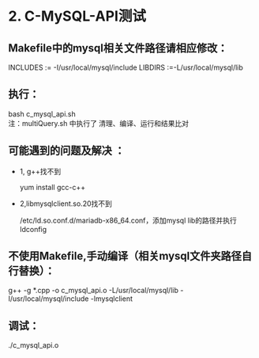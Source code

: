 # 2. C-MySQL-API测试

## Makefile中的mysql相关文件路径请相应修改：
 INCLUDES := -I/usr/local/mysql/include
 LIBDIRS  :=-L/usr/local/mysql/lib

## 执行：
bash c_mysql_api.sh  
注：multiQuery.sh 中执行了 清理、编译、运行和结果比对

## 可能遇到的问题及解决	：
 - 1, g++找不到
 
   yum install gcc-c++
   
 - 2,libmysqlclient.so.20找不到
 
   /etc/ld.so.conf.d/mariadb-x86_64.conf，添加mysql lib的路径并执行 ldconfig
 
## 不使用Makefile,手动编译（相关mysql文件夹路径自行替换）：
g++ -g *.cpp -o c_mysql_api.o -L/usr/local/mysql/lib -I/usr/local/mysql/include -lmysqlclient

## 调试：
./c_mysql_api.o 